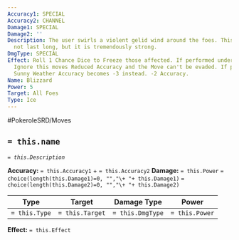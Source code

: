 ```yaml
---
Accuracy1: SPECIAL
Accuracy2: CHANNEL
Damage1: SPECIAL
Damage2: ''
Description: The user swirls a violent gelid wind around the foes. This blizzard may
  not last long, but it is tremendously strong.
DmgType: SPECIAL
Effect: Roll 1 Chance Dice to Freeze those affected. If performed under Hail Weather
  Ignore this moves Reduced Accuracy and the Move can't be evaded. If performed under
  Sunny Weather Accuracy becomes -3 instead. -2 Accuracy.
Name: Blizzard
Power: 5
Target: All Foes
Type: Ice
---
```


#PokeroleSRD/Moves

## `= this.name` 
*`= this.Description`*

**Accuracy:** `= this.Accuracy1` + `= this.Accuracy2`
**Damage:** `= this.Power` `= choice(length(this.Damage1)=0, "","\+ "+ this.Damage1)` `= choice(length(this.Damage2)=0, "","\+ "+ this.Damage2)`

| Type          | Target          | Damage Type          | Power          |
| ------------- | --------------- | ---------------- | -------------- |
| `= this.Type` | `= this.Target` | `= this.DmgType` | `= this.Power` | 

**Effect:** `= this.Effect`